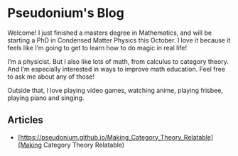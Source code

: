 # Pseudonium's Blog

Welcome! I just finished a masters degree in Mathematics, and will be starting a PhD in Condensed Matter Physics this October. I love it because it feels like I’m going to get to learn how to do magic in real life!

I’m a physicist. But I also like lots of math, from calculus to category theory. And I’m especially interested in ways to improve math education. Feel free to ask me about any of those!

Outside that, I love playing video games, watching anime, playing frisbee, playing piano and singing.

## Articles

- [https://pseudonium.github.io/Making_Category_Theory_Relatable](Making Category Theory Relatable)
